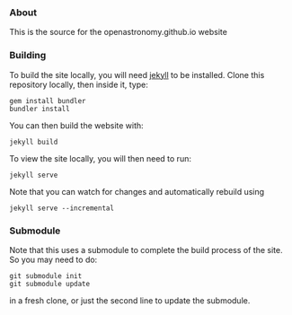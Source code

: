 ### About

This is the source for the openastronomy.github.io website

### Building

To build the site locally, you will need [jekyll](https://jekyllrb.com) to be installed.
Clone this repository locally, then inside it, type:

    gem install bundler
    bundler install

You can then build the website with:

    jekyll build

To view the site locally, you will then need to run:

    jekyll serve

Note that you can watch for changes and automatically rebuild using

    jekyll serve --incremental


### Submodule

Note that this uses a submodule to complete the build process of the site.  So you may need to do:

    git submodule init
    git submodule update

in a fresh clone, or just the second line to update the submodule.